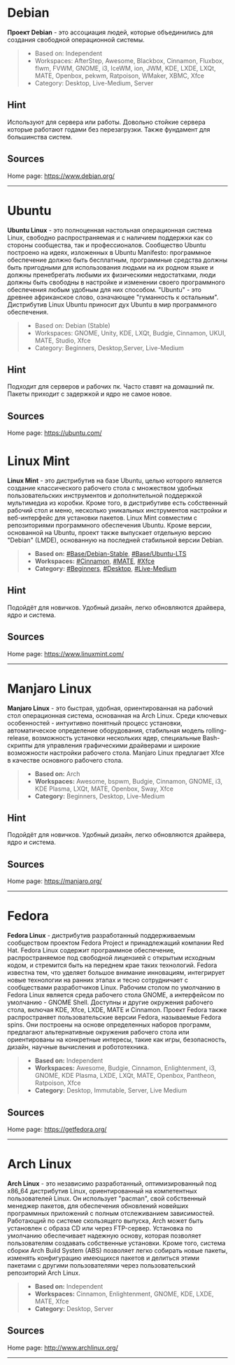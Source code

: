 # Debian
**Проект Debian** - это ассоциация людей, которые объединились для создания свободной операционной системы.

> - Based on: Independent
> - Workspaces: AfterStep, Awesome, Blackbox, Cinnamon, Fluxbox, flwm, FVWM, GNOME, i3, IceWM, ion, JWM, KDE, LXDE, LXQt, MATE, Openbox, pekwm, Ratpoison, WMaker, XBMC, Xfce
> - Category: Desktop, Live-Medium, Server

## Hint
Используют для сервера или работы. Довольно стойкие сервера которые работают годами без перезагрузки. Также фундамент для большинства систем.
## Sources
Home page: https://www.debian.org/
<hr>


# Ubuntu
**Ubuntu Linux** - это полноценная настольная операционная система Linux, свободно распространяемая и с наличием поддержки как со стороны сообщества, так и профессионалов. Сообщество Ubuntu построено на идеях, изложенных в Ubuntu Manifesto: программное обеспечение должно быть бесплатным, программные средства должны быть пригодными для использования людьми на их родном языке и должны пренебрегать любыми их физическими недостатками, люди должны быть свободны в настройке и изменении своего программного обеспечения любым удобным для них способом. "Ubuntu" - это древнее африканское слово, означающее "гуманность к остальным". Дистрибутив Linux Ubuntu приносит дух Ubuntu в мир программного обеспечения.

> - Based on: Debian (Stable)
> - Workspaces: GNOME, Unity, KDE, LXQt, Budgie, Cinnamon, UKUI, MATE, Studio, Xfce
> - Category: Beginners, Desktop,Server, Live-Medium

## Hint
Подходит для серверов и рабочих пк. Часто ставят на домашний пк. Пакеты приходит с задержкой и ядро не самое новое.
## Sources
Home page: https://ubuntu.com/



# Linux Mint
**Linux Mint** - это дистрибутив на базе Ubuntu, целью которого является создание классического рабочего стола с множеством удобных пользовательских инструментов и дополнительной поддержкой мультимедиа из коробки. Кроме того, в дистрибутиве есть собственный рабочий стол и меню, несколько уникальных инструментов настройки и веб-интерфейс для установки пакетов. Linux Mint совместим с репозиториями программного обеспечения Ubuntu. Кроме версии, основанной на Ubuntu, проект также выпускает отдельную версию "Debian" (LMDE), основанную на последней стабильной версии Debian.

> - **Based on:** [#Base/Debian-Stable](), [#Base/Ubuntu-LTS]()
> - **Workspaces:** [#Cinnamon](), [#MATE](), [#Xfce]()
> - **Category:** [#Beginners](), [#Desktop](), [#Live-Medium]()

## Hint
Подойдёт для новичков. Удобный дизайн, легко обновляются драйвера, ядро и система.
## Sources
Home page: https://www.linuxmint.com/
<hr>



# Manjaro Linux
**Manjaro Linux** - это быстрая, удобная, ориентированная на рабочий стол операционная система, основанная на Arch Linux. Среди ключевых особенностей - интуитивно понятный процесс установки, автоматическое определение оборудования, стабильная модель rolling-release, возможность установки нескольких ядер, специальные Bash-скрипты для управления графическими драйверами и широкие возможности настройки рабочего стола. Manjaro Linux предлагает Xfce в качестве основного рабочего стола.

> - **Based on:** Arch
> - **Workspaces:** Awesome, bspwm, Budgie, Cinnamon, GNOME, i3, KDE Plasma, LXQt, MATE, Openbox, Sway, Xfce
> - **Category:** Beginners, Desktop, Live-Medium

## Hint
Подойдёт для новичков. Удобный дизайн, легко обновляются драйвера, ядро и система. 
## Sources
Home page: https://manjaro.org/
<hr>


# Fedora
**Fedora Linux** - дистрибутив разработанный поддерживаемым сообществом проектом Fedora Project и принадлежащий компании Red Hat. Fedora Linux содержит программное обеспечение, распространяемое под свободной лицензией с открытым исходным кодом, и стремится быть на переднем крае таких технологий. Fedora известна тем, что уделяет большое внимание инновациям, интегрирует новые технологии на ранних этапах и тесно сотрудничает с сообществами разработчиков Linux. Рабочим столом по умолчанию в Fedora Linux является среда рабочего стола GNOME, а интерфейсом по умолчанию - GNOME Shell. Доступны и другие окружения рабочего стола, включая KDE, Xfce, LXDE, MATE и Cinnamon. Проект Fedora также распространяет пользовательские версии Fedora, называемые Fedora spins. Они построены на основе определенных наборов программ, предлагают альтернативные окружения рабочего стола или ориентированы на конкретные интересы, такие как игры, безопасность, дизайн, научные вычисления и робототехника.

> - **Based on:** Independent
> - **Workspaces:** Awesome, Budgie, Cinnamon, Enlightenment, i3, GNOME, KDE Plasma, LXDE, LXQt, MATE, Openbox, Pantheon, Ratpoison, Xfce
> - **Category:** Desktop, Immutable, Server, Live Medium

## Sources
Home page: https://getfedora.org/
<hr>



# Arch Linux
**Arch Linux** - это независимо разработанный, оптимизированный под x86_64 дистрибутив Linux, ориентированный на компетентных пользователей Linux. Он использует "pacman", свой собственный менеджер пакетов, для обеспечения обновлений новейших программных приложений с полным отслеживанием зависимостей. Работающий по системе скользящего выпуска, Arch может быть установлен с образа CD или через FTP-сервер. Установка по умолчанию обеспечивает надежную основу, которая позволяет пользователям создавать собственные установки. Кроме того, система сборки Arch Build System (ABS) позволяет легко собирать новые пакеты, изменять конфигурацию имеющихся пакетов и делиться этими пакетами с другими пользователями через пользовательский репозиторий Arch Linux.

> - **Based on:** Independent
> - **Workspaces:** Cinnamon, Enlightenment, GNOME, KDE, LXDE, MATE, Xfce
> - **Category:** Desktop, Server

## Sources
Home page: http://www.archlinux.org/
<hr>